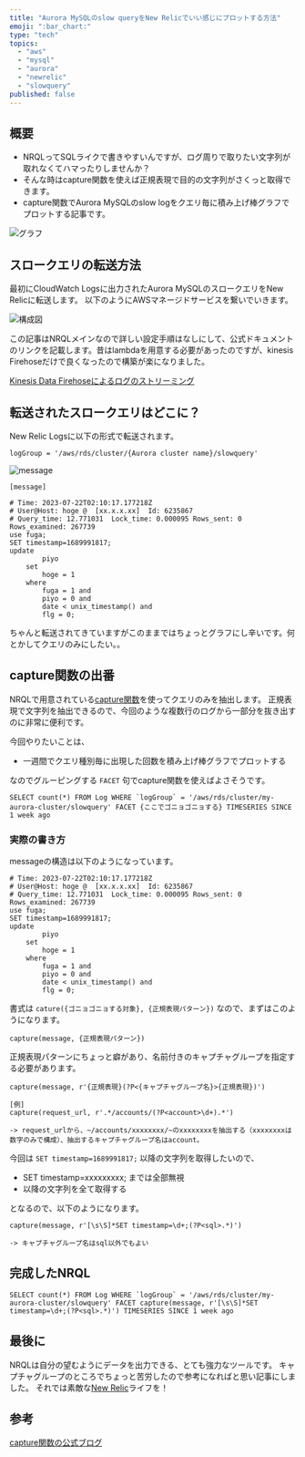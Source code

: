 ```yaml
---
title: "Aurora MySQLのslow queryをNew Relicでいい感じにプロットする方法"
emoji: ":bar_chart:"
type: "tech"
topics:
  - "aws"
  - "mysql"
  - "aurora"
  - "newrelic"
  - "slowquery"
published: false
---
```


## 概要
  - NRQLってSQLライクで書きやすいんですが、ログ周りで取りたい文字列が取れなくてハマったりしませんか？
  - そんな時はcapture関数を使えば正規表現で目的の文字列がさくっと取得できます。
  - capture関数でAurora MySQLのslow logをクエリ毎に積み上げ棒グラフでプロットする記事です。

![グラフ](https://storage.googleapis.com/zenn-user-upload/da151eb0cdcb-20230722.png)

## スロークエリの転送方法
最初にCloudWatch Logsに出力されたAurora MySQLのスロークエリをNew Relicに転送します。
以下のようにAWSマネージドサービスを繋いでいきます。

![構成図](https://storage.googleapis.com/zenn-user-upload/0238775bbf72-20230722.png)

この記事はNRQLメインなので詳しい設定手順はなしにして、公式ドキュメントのリンクを記載します。昔はlambdaを用意する必要があったのですが、kinesis Firehoseだけで良くなったので構築が楽になりました。

[Kinesis Data Firehoseによるログのストリーミング](https://docs.newrelic.com/jp/docs/logs/forward-logs/stream-logs-using-kinesis-data-firehose/)


## 転送されたスロークエリはどこに？
New Relic Logsに以下の形式で転送されます。

    logGroup = '/aws/rds/cluster/{Aurora cluster name}/slowquery'

![message](https://storage.googleapis.com/zenn-user-upload/d9295cc95667-20230722.png)

```
[message]

# Time: 2023-07-22T02:10:17.177218Z
# User@Host: hoge @  [xx.x.x.xx]  Id: 6235867
# Query_time: 12.771031  Lock_time: 0.000095 Rows_sent: 0  Rows_examined: 267739
use fuga;
SET timestamp=1689991817;
update 
		piyo 
	set 
		hoge = 1
	where 
		fuga = 1 and 
		piyo = 0 and 
		date < unix_timestamp() and 
		flg = 0;
```

ちゃんと転送されてきていますがこのままではちょっとグラフにし辛いです。何とかしてクエリのみにしたい。。

## capture関数の出番
NRQLで用意されている[capture関数](https://docs.newrelic.com/whats-new/2021/06/extract-data-regex/)を使ってクエリのみを抽出します。
正規表現で文字列を抽出できるので、今回のような複数行のログから一部分を抜き出すのに非常に便利です。

今回やりたいことは、

- 一週間でクエリ種別毎に出現した回数を積み上げ棒グラフでプロットする

なのでグルーピングする `FACET` 句でcapture関数を使えばよさそうです。

```
SELECT count(*) FROM Log WHERE `logGroup` = '/aws/rds/cluster/my-aurora-cluster/slowquery' FACET {ここでゴニョゴニョする} TIMESERIES SINCE 1 week ago
```

### 実際の書き方

messageの構造は以下のようになっています。

```
# Time: 2023-07-22T02:10:17.177218Z
# User@Host: hoge @  [xx.x.x.xx]  Id: 6235867
# Query_time: 12.771031  Lock_time: 0.000095 Rows_sent: 0  Rows_examined: 267739
use fuga;
SET timestamp=1689991817;
update 
		piyo 
	set 
		hoge = 1
	where 
		fuga = 1 and 
		piyo = 0 and 
		date < unix_timestamp() and 
		flg = 0;
```

書式は `cature({ゴニョゴニョする対象}, {正規表現パターン})` なので、まずはこのようになります。

```
capture(message, {正規表現パターン})
```

正規表現パターンにちょっと癖があり、名前付きのキャプチャグループを指定する必要があります。

```
capture(message, r'{正規表現}(?P<{キャプチャグループ名}>{正規表現})')

[例]
capture(request_url, r'.*/accounts/(?P<account>\d+).*')

-> request_urlから、~/accounts/xxxxxxxx/~のxxxxxxxxを抽出する（xxxxxxxxは数字のみで構成）、抽出するキャプチャグループ名はaccount。
```

今回は `SET timestamp=1689991817;` 以降の文字列を取得したいので、

- SET timestamp=xxxxxxxxx; までは全部無視
- 以降の文字列を全て取得する

となるので、以下のようになります。

```
capture(message, r'[\s\S]*SET timestamp=\d+;(?P<sql>.*)')

-> キャプチャグループ名はsql以外でもよい
```

## 完成したNRQL
    SELECT count(*) FROM Log WHERE `logGroup` = '/aws/rds/cluster/my-aurora-cluster/slowquery' FACET capture(message, r'[\s\S]*SET timestamp=\d+;(?P<sql>.*)') TIMESERIES SINCE 1 week ago

## 最後に
NRQLは自分の望むようにデータを出力できる、とても強力なツールです。
キャプチャグループのところでちょっと苦労したので参考になればと思い記事にしました。
それでは素敵な[New Relic](https://newrelic.com/jp/about/media-assets#:~:text=EPS%C2%A0%20%C2%A0SVG-,New%20Relic%E3%81%AE%E8%A1%A8%E8%A8%98%E3%81%AB%E3%81%A4%E3%81%84%E3%81%A6,-%E3%80%8CNew%20Relic%E3%80%8D%E3%81%AE)ライフを！

## 参考
[capture関数の公式ブログ](https://newrelic.com/jp/blog/how-to-relic/nrql-regrex-capture)


